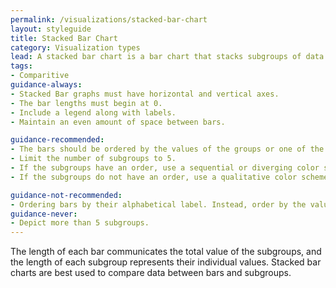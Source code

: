 ```yaml
---
permalink: /visualizations/stacked-bar-chart
layout: styleguide
title: Stacked Bar Chart
category: Visualization types
lead: A stacked bar chart is a bar chart that stacks subgroups of data to form each bar.
tags:
- Comparitive
guidance-always:
- Stacked Bar graphs must have horizontal and vertical axes.
- The bar lengths must begin at 0.
- Include a legend along with labels.
- Maintain an even amount of space between bars.

guidance-recommended:
- The bars should be ordered by the values of the groups or one of the subgroups.
- Limit the number of subgroups to 5.
- If the subgroups have an order, use a sequential or diverging color scheme.
- If the subgroups do not have an order, use a qualitative color scheme.

guidance-not-recommended:
- Ordering bars by their alphabetical label. Instead, order by the value of the groups or a specific subgroup.
guidance-never:
- Depict more than 5 subgroups.
---
```


The length of each bar communicates the total value of the subgroups, and the length of each subgroup represents their individual values. Stacked bar charts are best used to compare data between bars and subgroups.